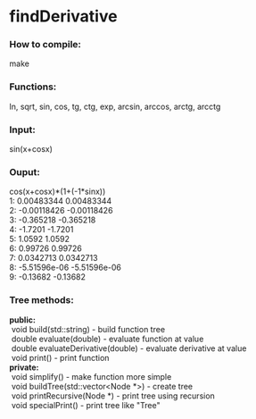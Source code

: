 # findDerivative  
  
### How to compile:  
make  
  
### Functions:  
ln, sqrt, sin, cos, tg, ctg, exp, arcsin, arccos, arctg, arcctg  
  
### Input:  
sin(x+cosx)  
  
### Ouput:  
cos(x+cosx)\*(1+(-1\*sinx))  
1: 0.00483344 0.00483344  
2: -0.00118426 -0.00118426  
3: -0.365218 -0.365218  
4: -1.7201 -1.7201  
5: 1.0592 1.0592  
6: 0.99726 0.99726  
7: 0.0342713 0.0342713  
8: -5.51596e-06 -5.51596e-06  
9: -0.13682 -0.13682  
  
### Tree methods:    
<strong>public:</strong>  
&nbsp;void build(std::string) - build function tree  
&nbsp;double evaluate(double) - evaluate function at value  
&nbsp;double evaluateDerivative(double) - evaluate derivative at value  
&nbsp;void print() - print function  
<strong>private:</strong>  
&nbsp;void simplify() - make function more simple  
&nbsp;void buildTree(std::vector<Node \*>) - create tree  
&nbsp;void printRecursive(Node \*) - print tree using recursion  
&nbsp;void specialPrint() - print tree like "Tree"  
